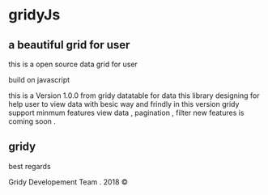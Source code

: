 # gridyJs

<h2>a beautiful grid for user </h2>

this is a open source data  grid for user

build on javascript

this is a Version 1.0.0 from gridy datatable for data 
this library designing for help user to view data with besic way and frindly 
in this version gridy support minmum features view data , pagination , filter
new features is coming soon .

gridy 
----------
best regards 

Gridy Developement Team .
2018 &copy;




